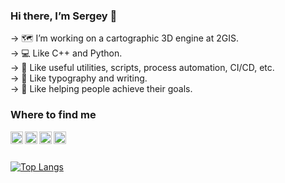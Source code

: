 ### Hi there, I’m Sergey 👋

→ 🗺️ I’m working on a cartographic 3D engine at 2GIS. <br>
→ 💻 Like C++ and Python. <br>
→ 🤖 Like useful utilities, scripts, process automation, CI/CD, etc. <br>
→ 📖 Like typography and writing. <br>
→ 🎯 Like helping people achieve their goals.


### Where to find me

[<img align="left" width="20px" src="https://simpleicons.org/icons/gmail.svg" />][gmail]
[<img align="left" width="20px" src="https://simpleicons.org/icons/linkedin.svg" />][linkedin]
[<img align="left" width="20px" src="https://simpleicons.org/icons/instagram.svg" />][instagram]
[<img align="left" width="20px" src="https://simpleicons.org/icons/goodreads.svg" />][goodreads]

<br><br>

[![Top Langs](https://github-readme-stats.vercel.app/api/top-langs/?username=sergey-vaytsel&layout=compact)](https://github.com/anuraghazra/github-readme-stats)


<!-- links -->
[vk]: https://vk.com/vaytsel_sa
[facebook]: https://www.facebook.com/sergey.vaytsel
[linkedin]: https://www.linkedin.com/in/s-vaytsel
[instagram]: https://www.instagram.com/sergey_vaytsel
[gmail]: mailto:sergey.vaytsel@gmail.com
[goodreads]: https://www.goodreads.com/sergey_vaytsel
